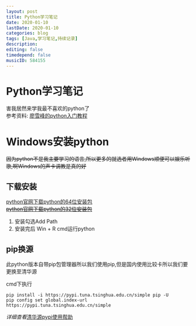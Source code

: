 ```yaml
---
layout: post
title: Python学习笔记
date: 2020-01-10
lastDate: 2020-01-10
categories: blog
tags: [Java,学习笔记,持续记录]
description:
editing: false
timedepend: false
musicID: 584155
---
```


# Python学习笔记
害我居然来学我最不喜欢的python了   
参考资料: [廖雪峰的python入门教程](https://www.liaoxuefeng.com/wiki/1016959663602400)  
# Windows安装python
~~因为python不是我主要学习的语言,所以更多的就选者用Windows顺便可以娱乐听歌,啊Windows的声卡调教是真的好~~  
## 下载安装
[python官网下载python的64位安装包](https://www.python.org/ftp/python/3.8.0/python-3.8.0-amd64.exe)  
~~[python官网下载python的32位安装包](https://www.python.org/ftp/python/3.8.0/python-3.8.0.exe)~~  
1. 安装勾选Add Path  
1. 安装完后 Win + R cmd运行python
## pip换源  
此python版本自带pip包管理器所以我们使用pip,但是国内使用比较卡所以我们要更换至清华源  

cmd下执行
```
pip install -i https://pypi.tuna.tsinghua.edu.cn/simple pip -U
pip config set global.index-url https://pypi.tuna.tsinghua.edu.cn/simple
```  
*详细查看*[清华源pypi使用帮助](https://mirror.tuna.tsinghua.edu.cn/help/pypi/)